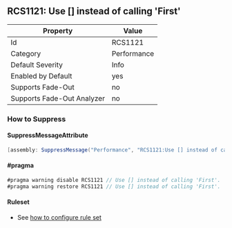 ## RCS1121: Use \[\] instead of calling 'First'

Property | Value
--- | --- 
Id | RCS1121
Category | Performance
Default Severity | Info
Enabled by Default | yes
Supports Fade-Out | no
Supports Fade-Out Analyzer | no

### How to Suppress

#### SuppressMessageAttribute

```csharp
[assembly: SuppressMessage("Performance", "RCS1121:Use [] instead of calling 'First'.", Justification = "<Pending>")]
```

#### \#pragma

```csharp
#pragma warning disable RCS1121 // Use [] instead of calling 'First'.
#pragma warning restore RCS1121 // Use [] instead of calling 'First'.
```

#### Ruleset

* See [how to configure rule set](../HowToConfigureAnalyzers.md)

